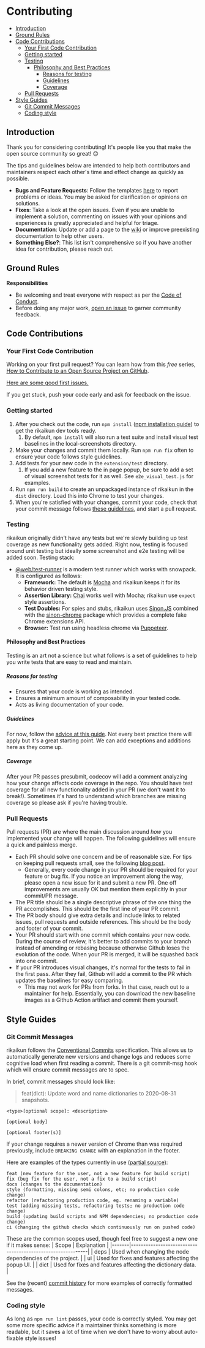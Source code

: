 # Contributing <!-- omit in toc -->

- [Introduction](#introduction)
- [Ground Rules](#ground-rules)
- [Code Contributions](#code-contributions)
  - [Your First Code Contribution](#your-first-code-contribution)
  - [Getting started](#getting-started)
  - [Testing](#testing)
    - [Philosophy and Best Practices](#philosophy-and-best-practices)
      - [Reasons for testing](#reasons-for-testing)
      - [Guidelines](#guidelines)
      - [Coverage](#coverage)
  - [Pull Requests](#pull-requests)
- [Style Guides](#style-guides)
  - [Git Commit Messages](#git-commit-messages)
  - [Coding style](#coding-style)

## Introduction

Thank you for considering contributing! It's people like you that make the open source community so great! 😊

The tips and guidelines below are intended to help both contributors and maintainers respect each other's time and effect change as quickly as possible.

- **Bugs and Feature Requests**: Follow the templates [here](https://github.com/melink14/rikaikun/issues/new/choose) to report problems or ideas. You may be asked for clarification or opinions on solutions.
- **Fixes**: Take a look at the open issues. Even if you are unable to implement a solution, commenting on issues with your opinions and experiences is greatly appreciated and helpful for triage.
- **Documentation**: Update or add a page to the [wiki](https://github.com/melink14/rikaikun/wiki) or improve preexisting documentation to help other users.
- **Something Else?**: This list isn't comprehensive so if you have another idea for contribution, please reach out.

## Ground Rules

**Responsibilities**

- Be welcoming and treat everyone with respect as per the [Code of Conduct](CODE_OF_CONDUCT.md).
- Before doing any major work, [open an issue](https://github.com/melink14/rikaikun/issues/new/choose) to garner community feedback.

## Code Contributions

### Your First Code Contribution

Working on your first pull request? You can learn how from this _free_ series,
[How to Contribute to an Open Source Project on GitHub](https://egghead.io/series/how-to-contribute-to-an-open-source-project-on-github).

[Here are some good first issues.](https://github.com/melink14/rikaikun/issues?q=is%3Aissue+is%3Aopen+sort%3Aupdated-desc+label%3A%22good+first+issue%22)

If you get stuck, push your code early and ask for feedback on the issue.

### Getting started

1. After you check out the code, run `npm install` ([npm installation guide](https://www.npmjs.com/get-npm)) to get the rikaikun dev tools ready.
   1. By default, `npm install` will also run a test suite and install visual test baselines in the local-screenshots directory.
2. Make your changes and commit them locally. Run `npm run fix` often to ensure your code follows style guidelines.
3. Add tests for your new code in the `extension/test` directory.
   1. If you add a new feature to the in page popup, be sure to add a set of visual screenshot tests for it as well. See `e2e_visual_test.js` for examples.
4. Run `npm run build` to create an unpackaged instance of rikaikun in the `dist` directory. Load this into Chrome to test your changes.
5. When you're satisfied with your changes, commit your code, check that your commit message follows [these guidelines](#git-commit-messages), and start a pull request.

### Testing

rikaikun originally didn't have any tests but we're slowly building up test coverage as new functionality gets added. Right now, testing is focused around unit testing but ideally some screenshot and e2e testing will be added soon.
Testing stack:

- [@web/test-runner](https://modern-web.dev/docs/test-runner/overview/) is a modern test runner which works with snowpack. It is configured as follows:
  - **Framework:** The default is [Mocha](https://mochajs.org/) and rikaikun keeps it for its behavior driven testing style.
  - **Assertion Library:** [Chai](https://www.chaijs.com/) works well with Mocha; rikaikun use `expect` style assertions.
  - **Test Doubles:** For spies and stubs, rikaikun uses [Sinon.JS](https://sinonjs.org/) combined with the [sinon-chrome](https://github.com/acvetkov/sinon-chrome) package which provides a complete fake Chrome extensions API.
  - **Browser:** Test run using headless chrome via [Puppeteer](https://github.com/puppeteer/puppeteer).

#### Philosophy and Best Practices

Testing is an art not a science but what follows is a set of guidelines to help you write tests that are easy to read and maintain.

##### Reasons for testing

- Ensures that your code is working as intended.
- Ensures a minimum amount of composability in your tested code.
- Acts as living documentation of your code.

##### Guidelines

For now, follow the [advice at this guide](https://github.com/goldbergyoni/javascript-testing-best-practices). Not every best practice there will apply but it's a great starting point. We can add exceptions and additions here as they come up.

##### Coverage

After your PR passes presubmit, codecov will add a comment analyzing how your change affects code coverage in the repo. You should have test coverage for all new functionality added in your PR (we don't want it to break!). Sometimes it's hard to understand which branches are missing coverage so please ask if you're having trouble.

### Pull Requests

Pull requests (PR) are where the main discussion around _how_ you implemented your change will happen. The following guidelines will ensure a quick and painless merge.

- Each PR should solve one concern and be of reasonable size. For tips on keeping pull requests small, see the following [blog post](https://unhashable.com/stacked-pull-requests-keeping-github-diffs-small/).
  - Generally, every code change in your PR should be required for your feature or bug fix. If you notice an improvement along the way, please open a new issue for it and submit a new PR. One off improvements are usually OK but mention them explicitly in your commit/PR message.
- The PR title should be a single descriptive phrase of the one thing the PR accomplishes. This should be the first line of your PR commit.
- The PR body should give extra details and include links to related issues, pull requests and outside references. This should be the body and footer of your commit.
- Your PR should start with one commit which contains your new code. During the course of review, it's better to add commits to your branch instead of amending or rebasing because otherwise Github loses the evolution of the code. When your PR is merged, it will be squashed back into one commit.
- If your PR introduces visual changes, it's normal for the tests to fail in the first pass. After they fail, Github will add a commit to the PR which updates the baselines for easy comparing.
  - This may not work for PRs from forks. In that case, reach out to a maintainer for help. Essentially, you can download the new baseline images as a Github Action artifact and commit them yourself.

## Style Guides

### Git Commit Messages

rikaikun follows the [Conventional Commits](https://www.conventionalcommits.org/en/v1.0.0/#summary) specification. This allows us to automatically generate new versions and change logs and reduces some cognitive load when first reading a commit. There is a git commit-msg hook which will ensure commit messages are to spec.

In brief, commit messages should look like:

> feat(dict): Update word and name dictionaries to 2020-08-31 snapshots.

    <type>[optional scope]: <description>

    [optional body]

    [optional footer(s)]

If your change requires a newer version of Chrome than was required previously, include `BREAKING CHANGE` with an explanation in the footer.

Here are examples of the types currently in use ([partial source](http://karma-runner.github.io/1.0/dev/git-commit-msg.html)):

    feat (new feature for the user, not a new feature for build script)
    fix (bug fix for the user, not a fix to a build script)
    docs (changes to the documentation)
    style (formatting, missing semi colons, etc; no production code change)
    refactor (refactoring production code, eg. renaming a variable)
    test (adding missing tests, refactoring tests; no production code change)
    build (updating build scripts and NPM dependencies; no production code change)
    ci (changing the github checks which continuously run on pushed code)

These are the common scopes used, though feel free to suggest a new one if it makes sense:
| Scope | Explanation |
|-------|------------------------------------------------------------|
| deps | Used when changing the node dependencies of the project. |
| ui | Used for fixes and features affecting the popup UI. |
| dict | Used for fixes and features affecting the dictionary data. |

See the (recent) [commit history](https://github.com/melink14/rikaikun/commits/main) for more examples of correctly formatted messages.

### Coding style

As long as `npm run lint` passes, your code is correctly styled. You may get some more specific advice if a maintainer thinks something is more readable, but it saves a lot of time when we don't have to worry about auto-fixable style issues!

